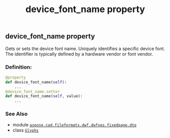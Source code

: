 ﻿---
title: device_font_name property
second_title: Aspose.CAD for Python via .NET API References
description: 
type: docs
weight: 60
url: /python-net/aspose.cad.fileformats.dwf.dwfxps.fixedpage.dto/glyphs/device_font_name/
is_root: false
---

## device_font_name property


Gets or sets the device font name.
Uniquely identifies a specific device font.
The identifier is typically defined by a hardware vendor or font vendor.
### Definition:
```python
@property
def device_font_name(self):
    ...
@device_font_name.setter
def device_font_name(self, value):
    ...
```

### See Also
* module [`aspose.cad.fileformats.dwf.dwfxps.fixedpage.dto`](../../)
* class [`Glyphs`](/cad/python-net/aspose.cad.fileformats.dwf.dwfxps.fixedpage.dto/glyphs)
